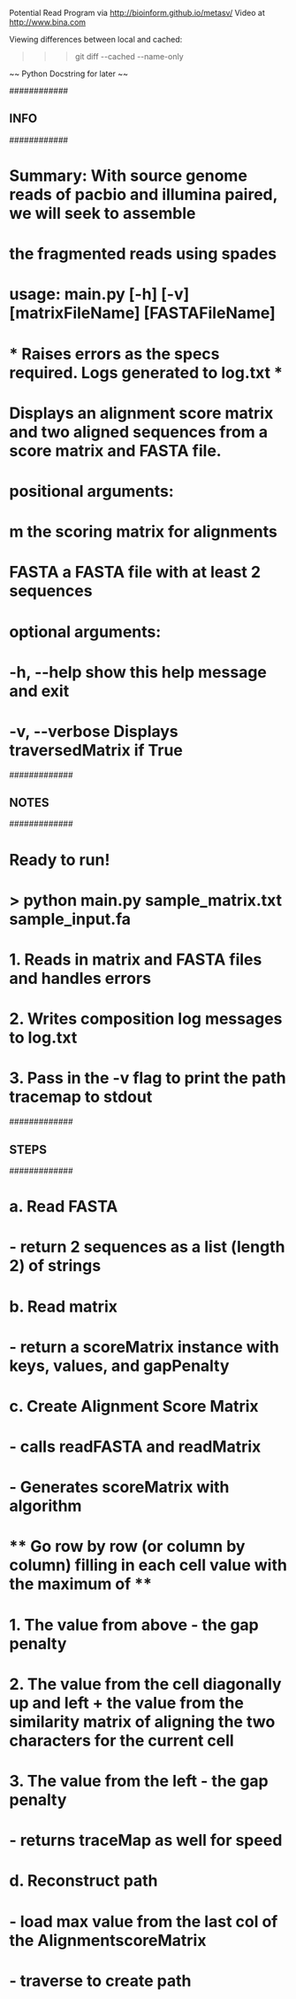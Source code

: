  Potential Read Program via http://bioinform.github.io/metasv/
 Video at http://www.bina.com


Viewing differences between local and cached:
 >>> git diff --cached --name-only


~~ Python Docstring for later ~~

############
##  INFO  ##
############
#  Summary:    With source genome reads of pacbio and illumina paired, we will seek to assemble
#              the fragmented reads using spades

# usage: main.py [-h] [-v] [matrixFileName] [FASTAFileName]
# * Raises errors as the specs required. Logs generated to log.txt *

# Displays an alignment score matrix and two aligned sequences from a score matrix and FASTA file.

# positional arguments:
#   m              the scoring matrix for alignments
#   FASTA          a FASTA file with at least 2 sequences

# optional arguments:
#   -h, --help     show this help message and exit
#   -v, --verbose  Displays traversedMatrix if True

#############
##  NOTES  ##
#############
# Ready to run!
#  > python main.py sample_matrix.txt sample_input.fa
# 1. Reads in matrix and FASTA files and handles errors
# 2. Writes composition log messages to log.txt
# 3. Pass in the -v flag to print the path tracemap to stdout

#############
##  STEPS  ##
#############
# a. Read FASTA
#    - return 2 sequences as a list (length 2) of strings
# b. Read matrix
#    - return a scoreMatrix instance with keys, values, and gapPenalty
# c. Create Alignment Score Matrix
#    - calls readFASTA and readMatrix
#    - Generates scoreMatrix with algorithm
#        ** Go row by row (or column by column) filling in each cell value with the maximum of **
#            1. The value from above - the gap penalty
#            2. The value from the cell diagonally up and left + the value from the similarity matrix of aligning the two characters for the current cell
#            3. The value from the left - the gap penalty
#    - returns traceMap as well for speed
# d. Reconstruct path
#    - load max value from the last col of the  AlignmentscoreMatrix
#    - traverse to create path
